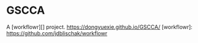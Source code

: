 # GSCCA

A [workflowr][] project.
https://dongyuexie.github.io/GSCCA/
[workflowr]: https://github.com/jdblischak/workflowr
